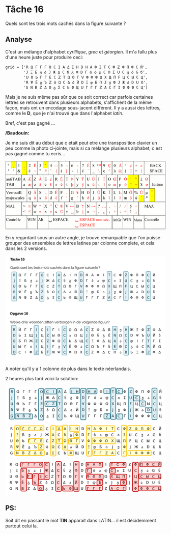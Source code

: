 # Tâche 16

Quels sont les trois mots cachés dans la figure suivante ?

## Analyse

C'est un mélange d'alphabet *cyrillique*, *grec* et *géorgien*. Il m'a fallu plus d'une heure juste pour produire ceci:

```
grid = ['ꓣ Ω Г Г Г О С І А Δ І Н D Н А Ф І Τ С Ф ꓜ Ф П Ф С Й',
        'Ј Ξ Б ჟ Ა Ј Ж Δ С б გ Ф D Г Ბ Ა დ С Ი Σ ꓴ С ჟ Ა G б',
        'ꓴ Θ Ь Г Г Е С ꓜ Τ Ω Θ Г ꓦ Ф Ф Ф Ω Χ Щ П F Ц С Ы С Ц',
        'ꓣ Ψ Ё გ Ъ ꓜ Ბ Ω С Δ Ა Й D Ξ დ Б Ი Ј ჟ Ф Ј Ж Ა D ꓴ б',
        'G N В ꓜ Δ О გ Σ С Ь Ф Щ ꓴ Г Г Г ꓜ А С Г І Ф Ф Ф С Ц']
```

Mais je ne suis même pas sûr que ce soit correct car parfois certaines lettres se retrouvent dans plusieurs alphabets, s'affichent de la même façon, mais ont un encodage sous-jacent différent. Il y a aussi des lettres, comme le **D**, que je n'ai trouvé que dans l'alphabet *latin*.

Bref, c'est pas gagné ...

**/Baudouin:**

Je me suis dit au début que c etait peut etre une transposition clavier un peu comme la photo ci-jointe, mais si ca mélange plusieurs alphabet, c est pas gagné comme tu ecris...

![Linux](ClavierLinux.png)


En y regardant sous un autre angle, je trouve remarquable que l'on puisse grouper des ensembles de lettres latines par colonne complete, et cela dans les 2 versions.


![Observations](Observation16.png)

A noter qu'il y a 1 colonne de plus dans le texte néerlandais.

2 heures plus tard voici la solution:

![Solution](16_Soluce.png)

## PS:
Soit dit en passant le mot **TIN** apparait dans LATIN... il est décidemment partout celui la.
